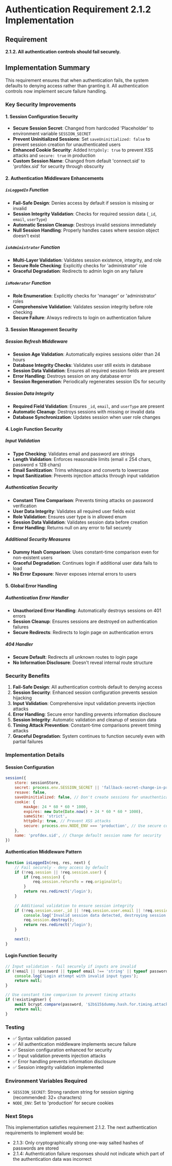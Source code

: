 # Authentication Requirement 2.1.2 Implementation

## Requirement
**2.1.2. All authentication controls should fail securely.**

## Implementation Summary

This requirement ensures that when authentication fails, the system defaults to denying access rather than granting it. All authentication controls now implement secure failure handling.

### Key Security Improvements

#### 1. Session Configuration Security
- **Secure Session Secret**: Changed from hardcoded 'Placeholder' to environment variable `SESSION_SECRET`
- **Prevent Uninitialized Sessions**: Set `saveUninitialized: false` to prevent session creation for unauthenticated users
- **Enhanced Cookie Security**: Added `httpOnly: true` to prevent XSS attacks and `secure: true` in production
- **Custom Session Name**: Changed from default 'connect.sid' to 'profdex.sid' for security through obscurity

#### 2. Authentication Middleware Enhancements

##### `isLoggedIn` Function
- **Fail-Safe Design**: Denies access by default if session is missing or invalid
- **Session Integrity Validation**: Checks for required session data (`_id`, `email`, `userType`)
- **Automatic Session Cleanup**: Destroys invalid sessions immediately
- **Null Session Handling**: Properly handles cases where session object doesn't exist

##### `isAdministrator` Function
- **Multi-Layer Validation**: Validates session existence, integrity, and role
- **Secure Role Checking**: Explicitly checks for 'administrator' role
- **Graceful Degradation**: Redirects to admin login on any failure

##### `isModerator` Function
- **Role Enumeration**: Explicitly checks for 'manager' or 'administrator' roles
- **Comprehensive Validation**: Validates session integrity before role checking
- **Secure Failure**: Always redirects to login on authentication failure

#### 3. Session Management Security

##### Session Refresh Middleware
- **Session Age Validation**: Automatically expires sessions older than 24 hours
- **Database Integrity Checks**: Validates user still exists in database
- **Session Data Validation**: Ensures all required session fields are present
- **Error Handling**: Destroys session on any database error
- **Session Regeneration**: Periodically regenerates session IDs for security

##### Session Data Integrity
- **Required Field Validation**: Ensures `_id`, `email`, and `userType` are present
- **Automatic Cleanup**: Destroys sessions with missing or invalid data
- **Database Synchronization**: Updates session when user role changes

#### 4. Login Function Security

##### Input Validation
- **Type Checking**: Validates email and password are strings
- **Length Validation**: Enforces reasonable limits (email ≤ 254 chars, password ≤ 128 chars)
- **Email Sanitization**: Trims whitespace and converts to lowercase
- **Input Sanitization**: Prevents injection attacks through input validation

##### Authentication Security
- **Constant Time Comparison**: Prevents timing attacks on password verification
- **User Data Integrity**: Validates all required user fields exist
- **Role Validation**: Ensures user type is in allowed enum
- **Session Data Validation**: Validates session data before creation
- **Error Handling**: Returns null on any error to fail securely

##### Additional Security Measures
- **Dummy Hash Comparison**: Uses constant-time comparison even for non-existent users
- **Graceful Degradation**: Continues login if additional user data fails to load
- **No Error Exposure**: Never exposes internal errors to users

#### 5. Global Error Handling

##### Authentication Error Handler
- **Unauthorized Error Handling**: Automatically destroys sessions on 401 errors
- **Session Cleanup**: Ensures sessions are destroyed on authentication failures
- **Secure Redirects**: Redirects to login page on authentication errors

##### 404 Handler
- **Secure Default**: Redirects all unknown routes to login page
- **No Information Disclosure**: Doesn't reveal internal route structure

### Security Benefits

1. **Fail-Safe Design**: All authentication controls default to denying access
2. **Session Security**: Enhanced session configuration prevents session hijacking
3. **Input Validation**: Comprehensive input validation prevents injection attacks
4. **Error Handling**: Secure error handling prevents information disclosure
5. **Session Integrity**: Automatic validation and cleanup of session data
6. **Timing Attack Prevention**: Constant-time comparisons prevent timing attacks
7. **Graceful Degradation**: System continues to function securely even with partial failures

### Implementation Details

#### Session Configuration
```javascript
session({
    store: sessionStore,
    secret: process.env.SESSION_SECRET || 'fallback-secret-change-in-production',
    resave: false,
    saveUninitialized: false, // Don't create sessions for unauthenticated users
    cookie: {
        maxAge: 24 * 60 * 60 * 1000,
        expires: new Date(Date.now() + 24 * 60 * 60 * 1000),
        sameSite: 'strict',
        httpOnly: true, // Prevent XSS attacks
        secure: process.env.NODE_ENV === 'production', // Use secure cookies in production
    },
    name: 'profdex.sid', // Change default session name for security
})
```

#### Authentication Middleware Pattern
```javascript
function isLoggedIn(req, res, next) {
    // Fail securely - deny access by default
    if (!req.session || !req.session.user) {
        if (req.session) {
            req.session.returnTo = req.originalUrl;
        }
        return res.redirect('/login');
    }
    
    // Additional validation to ensure session integrity
    if (!req.session.user._id || !req.session.user.email || !req.session.user.userType) {
        console.log('Invalid session data detected, destroying session');
        req.session.destroy();
        return res.redirect('/login');
    }
    
    next();
}
```

#### Login Function Security
```javascript
// Input validation - fail securely if inputs are invalid
if (!email || !password || typeof email !== 'string' || typeof password !== 'string') {
    console.log('Login attempt with invalid input types');
    return null;
}

// Use constant time comparison to prevent timing attacks
if (!existingUser) {
    await bcrypt.compare(password, '$2b$15$dummy.hash.for.timing.attack.prevention');
    return null; 
}
```

### Testing
- ✅ Syntax validation passed
- ✅ All authentication middleware implements secure failure
- ✅ Session configuration enhanced for security
- ✅ Input validation prevents injection attacks
- ✅ Error handling prevents information disclosure
- ✅ Session integrity validation implemented

### Environment Variables Required
- `SESSION_SECRET`: Strong random string for session signing (recommended: 32+ characters)
- `NODE_ENV`: Set to 'production' for secure cookies

### Next Steps
This implementation satisfies requirement 2.1.2. The next authentication requirements to implement would be:
- 2.1.3: Only cryptographically strong one-way salted hashes of passwords are stored
- 2.1.4: Authentication failure responses should not indicate which part of the authentication data was incorrect
